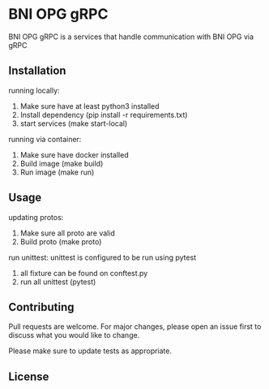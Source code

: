 # BNI OPG gRPC

BNI OPG gRPC is a services that handle communication with BNI OPG via gRPC

## Installation

running locally: 
1. Make sure have at least python3 installed
2. Install dependency (pip install -r requirements.txt)
3. start services (make start-local)

running via container: 
1. Make sure have docker installed
2. Build image (make build)
3. Run image (make run)

## Usage

updating protos: 
1. Make sure all proto are valid
2. Build proto (make proto)

run unittest: 
unittest is configured to be run using pytest
1. all fixture can be found on conftest.py
2. run all unittest (pytest)

## Contributing
Pull requests are welcome. For major changes, please open an issue first to discuss what you would like to change.

Please make sure to update tests as appropriate.

## License
